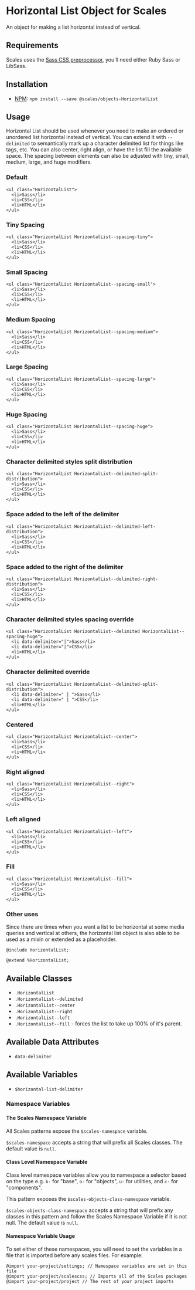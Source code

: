 # Horizontal List Object for Scales

An object for making a list horizontal instead of vertical.

## Requirements

Scales uses the [Sass CSS preprocessor](http://sass-lang.com/), you'll need either Ruby Sass or LibSass.

## Installation

* [NPM](http://npmjs.com): `npm install --save @scales/objects-HorizontalList`

## Usage

Horizontal List should be used whenever you need to make an ordered or unordered list horizontal instead of vertical. You can extend it with `--delimited` to semantically mark up a character delimited list for things like tags, etc. You can also center, right align, or have the list fill the available space. The spacing between elements can also be adjusted
with tiny, small, medium, large, and huge modifiers.

### Default

```
<ul class="HorizontalList">
  <li>Sass</li>
  <li>CSS</li>
  <li>HTML</li>
</ul>
```

### Tiny Spacing

```
<ul class="HorizontalList HorizontalList--spacing-tiny">
  <li>Sass</li>
  <li>CSS</li>
  <li>HTML</li>
</ul>
```

### Small Spacing

```
<ul class="HorizontalList HorizontalList--spacing-small">
  <li>Sass</li>
  <li>CSS</li>
  <li>HTML</li>
</ul>
```

### Medium Spacing

```
<ul class="HorizontalList HorizontalList--spacing-medium">
  <li>Sass</li>
  <li>CSS</li>
  <li>HTML</li>
</ul>
```

### Large Spacing

```
<ul class="HorizontalList HorizontalList--spacing-large">
  <li>Sass</li>
  <li>CSS</li>
  <li>HTML</li>
</ul>
```

### Huge Spacing

```
<ul class="HorizontalList HorizontalList--spacing-huge">
  <li>Sass</li>
  <li>CSS</li>
  <li>HTML</li>
</ul>
```

### Character delimited styles split distribution

```
<ul class="HorizontalList HorizontalList--delimited-split-distribution">
  <li>Sass</li>
  <li>CSS</li>
  <li>HTML</li>
</ul>

```

### Space added to the left of the delimiter

```
<ul class="HorizontalList HorizontalList--delimited-left-distribution">
  <li>Sass</li>
  <li>CSS</li>
  <li>HTML</li>
</ul>
```

### Space added to the right of the delimiter

```
<ul class="HorizontalList HorizontalList--delimited-right-distribution">
  <li>Sass</li>
  <li>CSS</li>
  <li>HTML</li>
</ul>
```

<h3>Character delimited styles spacing override</h3>

```
<ul class="HorizontalList HorizontalList--delimited HorizontalList--spacing-huge">
  <li data-delimiter="|">Sass</li>
  <li data-delimiter="|">CSS</li>
  <li>HTML</li>
</ul>
```

### Character delimited override

```
<ul class="HorizontalList HorizontalList--delimited-split-distribution">
  <li data-delimiter=" | ">Sass</li>
  <li data-delimiter=" | ">CSS</li>
  <li>HTML</li>
</ul>
```

### Centered

```
<ul class="HorizontalList HorizontalList--center">
  <li>Sass</li>
  <li>CSS</li>
  <li>HTML</li>
</ul>
```

### Right aligned

```
<ul class="HorizontalList HorizontalList--right">
  <li>Sass</li>
  <li>CSS</li>
  <li>HTML</li>
</ul>
```

### Left aligned

```
<ul class="HorizontalList HorizontalList--left">
  <li>Sass</li>
  <li>CSS</li>
  <li>HTML</li>
</ul>
```

### Fill

```
<ul class="HorizontalList HorizontalList--fill">
  <li>Sass</li>
  <li>CSS</li>
  <li>HTML</li>
</ul>
```

### Other uses

Since there are times when you want a list to be horizontal at some media queries and vertical at others, the horizontal list object is also able to be used as a mixin or extended as a placeholder.

```
@include HorizontalList;

@extend %HorizontalList;
```

## Available Classes

* `.HorizontalList`
* `.HorizontalList--delimited`
* `.HorizontalList--center`
* `.HorizontalList--right`
* `.HorizontalList--left`
* `.HorizontalList--fill` - forces the list to take up 100% of it's parent.

## Available Data Attributes

* `data-delimiter`

## Available Variables

* `$horizontal-list-delimiter`

### Namespace Variables

#### The Scales Namespace Variable

All Scales patterns expose the `$scales-namespace` variable.

`$scales-namespace` accepts a string that will prefix all Scales classes. The default value is `null`.

#### Class Level Namespace Variable

Class level namespace variables allow you to namespace a selector based on the type e.g. `b-` for "base", `o-` for "objects", `u-` for utilities, and `c-` for "components".

This pattern exposes the `$scales-objects-class-namespace` variable.

`$scales-objects-class-namespace` accepts a string that will prefix any classes in this pattern and follow the Scales Namespace Variable if it is not null. The default value is `null`.

#### Namespace Variable Usage

To set either of these namespaces, you will need to set the variables in a file that is imported before any scales files. For example:

```
@import your-project/settings; // Namespace variables are set in this file
@import your-project/scalescss; // Imports all of the Scales packages
@import your-project/project // The rest of your project imports
```
